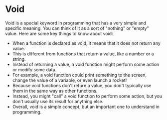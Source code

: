 # Void

Void is a special keyword in programming that has a very simple and specific meaning. You can think of it as a sort of "nothing" or "empty" value. Here are some key things to know about void:

- When a function is declared as void, it means that it does not return any value.
- This is different from functions that return a value, like a number or a string.
- Instead of returning a value, a void function might perform some action or modify some data.
- For example, a void function could print something to the screen, change the value of a variable, or even launch a rocket!
- Because void functions don't return a value, you don't typically use them in the same way as other functions.
- Instead, you might "call" a void function to perform some action, but you don't usually use its result for anything else.
- Overall, void is a simple concept, but an important one to understand in programming.
